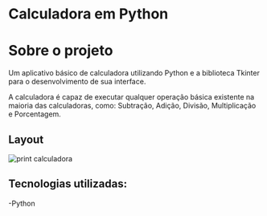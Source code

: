 # Calculadora em Python

# Sobre o projeto

Um aplicativo básico de calculadora utilizando Python e a biblioteca Tkinter para o desenvolvimento de sua interface.

A calculadora é capaz de executar qualquer operação básica existente na maioria das calculadoras, como: Subtração, Adição, Divisão, Multiplicação e Porcentagem.

## Layout 

![print calculadora](https://github.com/GabrielFillip/calculadora/assets/142547884/278065c9-61be-44b1-b9f2-70e40b674f19)

## Tecnologias utilizadas: 
-Python
